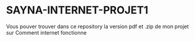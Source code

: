 # SAYNA-INTERNET-PROJET1
Vous pouver trouver dans ce repository la version pdf et .zip de mon projet sur Comment internet fonctionne
